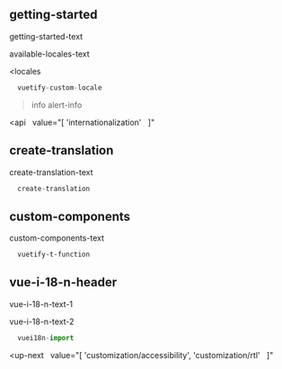 ## getting-started

getting-started-text

available-locales-text

<locales
  
></locales>

```js
  vuetify-custom-locale
```

>info alert-info

<api
  value="[
  'internationalization'
  ]"
></api>

## create-translation

create-translation-text

```ts
  create-translation
```

## custom-components

custom-components-text

```html
  vuetify-t-function
```

## vue-i-18-n-header

vue-i-18-n-text-1

vue-i-18-n-text-2

```js
  vuei18n-import
```

<up-next
  value="[
  'customization/accessibility',
  'customization/rtl'
  ]"
></up-next>